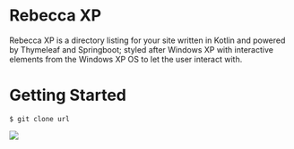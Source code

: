# Rebecca XP
Rebecca XP is a directory listing for your site written in Kotlin and powered by Thymeleaf and Springboot; styled after Windows XP with interactive elements from the Windows XP OS to let the user interact with.
# Getting Started
```
$ git clone url
```

<img src="https://media.discordapp.net/attachments/786480067092938775/951807218532098099/unknown.png?width=1055&height=758">



